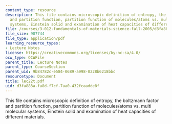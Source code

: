 ```yaml
---
content_type: resource
description: This file contains microscopic definition of entropy, the boltzmann factor
  and partition function, partition function of molecules/atoms vs. multi molecular
  systems, Einstein solid and examination of heat capacities of different materials.
file: /courses/3-012-fundamentals-of-materials-science-fall-2005/d3fa883afa8df7cf7aa0432fcaadde8f_lec22t.pdf
file_size: 987744
file_type: application/pdf
learning_resource_types:
- Lecture Notes
license: https://creativecommons.org/licenses/by-nc-sa/4.0/
ocw_type: OCWFile
parent_title: Lecture Notes
parent_type: CourseSection
parent_uid: 9b84782c-e584-0689-a998-0228b6218bbc
resourcetype: Document
title: lec22t.pdf
uid: d3fa883a-fa8d-f7cf-7aa0-432fcaadde8f
---
```

This file contains microscopic definition of entropy, the boltzmann factor and partition function, partition function of molecules/atoms vs. multi molecular systems, Einstein solid and examination of heat capacities of different materials.